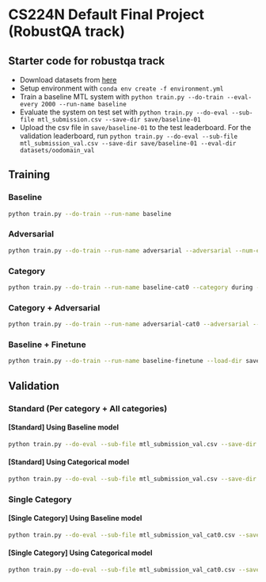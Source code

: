 # CS224N Default Final Project (RobustQA track)

## Starter code for robustqa track

- Download datasets from [here](https://drive.google.com/file/d/1Fv2d30hY-2niU7t61ktnMsi_HUXS6-Qx/view?usp=sharing)
- Setup environment with `conda env create -f environment.yml`
- Train a baseline MTL system with `python train.py --do-train --eval-every 2000 --run-name baseline`
- Evaluate the system on test set with `python train.py --do-eval --sub-file mtl_submission.csv --save-dir save/baseline-01`
- Upload the csv file in `save/baseline-01` to the test leaderboard. For the validation leaderboard, run `python train.py --do-eval --sub-file mtl_submission_val.csv --save-dir save/baseline-01 --eval-dir datasets/oodomain_val`

## Training

### Baseline

```bash
python train.py --do-train --run-name baseline
```

### Adversarial

```bash
python train.py --do-train --run-name adversarial --adversarial --num-epochs 5
```

### Category

```bash
python train.py --do-train --run-name baseline-cat0 --category during --load-dir save/baseline-01 --num-epochs 10  --lr 1e-6 --eval-every 200
```

### Category + Adversarial

```bash
python train.py --do-train --run-name adversarial-cat0 --adversarial --category during --load-dir save/adversarial-01 --num-epochs 10  --eval-every 2000
```

### Baseline + Finetune

```bash
python train.py --do-train --run-name baseline-finetune --load-dir save/baseline-01 --num-epochs 10 --lr 1e-6 --eval-every 200
```

## Validation

### Standard (Per category + All categories)

#### [Standard] Using Baseline model

```bash
python train.py --do-eval --sub-file mtl_submission_val.csv --save-dir save/baseline-01 --eval-dir datasets/oodomain_val
```

#### [Standard] Using Categorical model

```bash
python train.py --do-eval --sub-file mtl_submission_val.csv --save-dir save/baseline-cat0-01 --eval-dir datasets/oodomain_val
```

### Single Category

#### [Single Category] Using Baseline model

```bash
python train.py --do-eval --sub-file mtl_submission_val_cat0.csv --save-dir save/baseline-01 --eval-dir datasets/oodomain_val --category during
```

#### [Single Category] Using Categorical model

```bash
python train.py --do-eval --sub-file mtl_submission_val_cat0.csv --save-dir save/baseline-cat0 --eval-dir datasets/oodomain_val --category during
```
